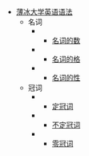 * [薄冰大学英语语法](/)
  * 名词
    * * [名词的数](./名词/名词的数.md)
    * * [名词的格](./名词/名词的格.md)
    * * [名词的性](./名词/名词的性.md)
  * 冠词
    * * [定冠词](./冠词/定冠词.md)
    * * [不定冠词](./冠词/不定冠词.md)
    * * [零冠词](./冠词/零冠词.md)